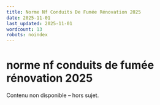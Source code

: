```yaml
---
title: Norme Nf Conduits De Fumée Rénovation 2025
date: 2025-11-01
last_updated: 2025-11-01
wordcount: 13
robots: noindex
---
```


# norme nf conduits de fumée rénovation 2025

Contenu non disponible – hors sujet.
